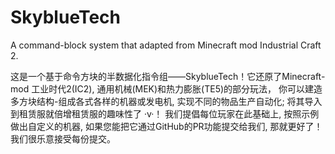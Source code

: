 # SkyblueTech
A command-block system that adapted from Minecraft mod Industrial Craft 2.

这是一个基于命令方块的半数据化指令组——SkyblueTech！它还原了Minecraft-mod 工业时代2(IC2), 通用机械(MEK)和热力膨胀(TE5)的部分玩法，
你可以建造多方块结构-组成各式各样的机器或发电机, 实现不同的物品生产自动化; 将其导入到租赁服就倍增租赁服的趣味性了 ·v·！
我们提倡每位玩家在此基础上, 按照示例做出自定义的机器, 如果您能把它通过GitHub的PR功能提交给我们, 那就更好了！我们很乐意接受每份提交。
